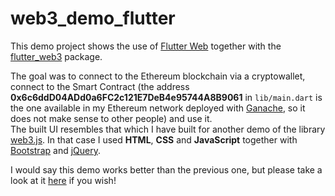 # web3_demo_flutter

This demo project shows the use of [Flutter Web](https://flutter.dev/multi-platform/web) together with the [flutter_web3](https://pub.dev/packages/flutter_web3) package.

The goal was to connect to the Ethereum blockchain via a cryptowallet, connect to the Smart Contract (the address **0x6c6ddD04ADd0a6FC2c121E7DeB4e95744A8B9061** in `lib/main.dart` is the one available in my Ethereum network deployed with [Ganache](https://trufflesuite.com/ganache/), so it does not make sense to other people) and use it.  
The built UI resembles that which I have built for another demo of the library [web3.js](https://web3js.readthedocs.io/en/v1.5.2/). In that case I used **HTML**, **CSS** and **JavaScript** together with [Bootstrap](https://getbootstrap.com/) and [jQuery](https://jquery.com/).

I would say this demo works better than the previous one, but please take a look at it [here](https://github.com/TommasoAzz/web3-demo) if you wish!